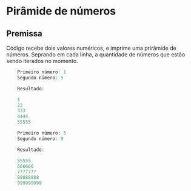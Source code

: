 # Pirâmide de números

## Premissa

Código recebe dois valores numéricos, e imprime uma prirâmide de números. Seprando em cada linha, a quantidade de números que estão sendo iterados no momento.

```java
    Primeiro número: 1
    Segundo número: 5

    Resultado:

    1
    22
    333
    4444
    55555
```

```java
    Primeiro número: 5
    Segundo número: 9

    Resultado:

    55555
    666666
    7777777
    88888888
    999999999
```
